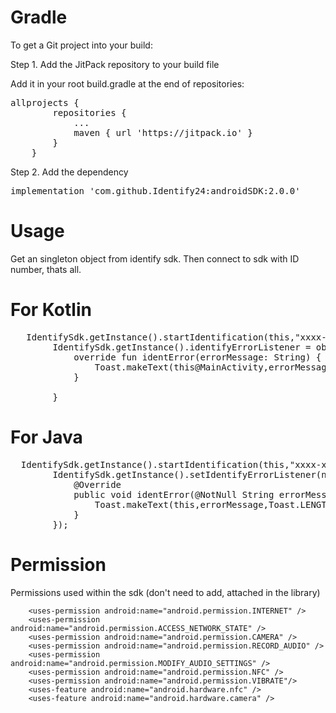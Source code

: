 # Gradle
To get a Git project into your build:

Step 1. Add the JitPack repository to your build file

Add it in your root build.gradle at the end of repositories:
	
 <pre>allprojects { 
		repositories {
			...
			maven { url 'https://jitpack.io' }
		}
	}</pre>
	
Step 2. Add the dependency

<pre>implementation 'com.github.Identify24:androidSDK:2.0.0'</pre>

# Usage

Get an singleton object from identify sdk. Then connect to sdk with ID number, thats all.

# For Kotlin
<pre>
   IdentifySdk.getInstance().startIdentification(this,"xxxx-xxxx-xxxx-xxxx-xxxxxxx")
        IdentifySdk.getInstance().identifyErrorListener = object : IdentifyErrorListener{
            override fun identError(errorMessage: String) {
                Toast.makeText(this@MainActivity,errorMessage,Toast.LENGTH_SHORT).show()
            }

        }
</pre>

# For Java

<pre>
  IdentifySdk.getInstance().startIdentification(this,"xxxx-xxxx-xxxx-xxxx-xxxxxxx");
        IdentifySdk.getInstance().setIdentifyErrorListener(new IdentifyErrorListener() {
            @Override
            public void identError(@NotNull String errorMessage) {
                Toast.makeText(this,errorMessage,Toast.LENGTH_SHORT).show();
            }
        });
</pre>


# Permission

Permissions used within the sdk (don't need to add, attached in the library)

```
    <uses-permission android:name="android.permission.INTERNET" />
    <uses-permission android:name="android.permission.ACCESS_NETWORK_STATE" />
    <uses-permission android:name="android.permission.CAMERA" />
    <uses-permission android:name="android.permission.RECORD_AUDIO" />
    <uses-permission android:name="android.permission.MODIFY_AUDIO_SETTINGS" />
    <uses-permission android:name="android.permission.NFC" />
    <uses-permission android:name="android.permission.VIBRATE"/>
    <uses-feature android:name="android.hardware.nfc" />
    <uses-feature android:name="android.hardware.camera" />
```
